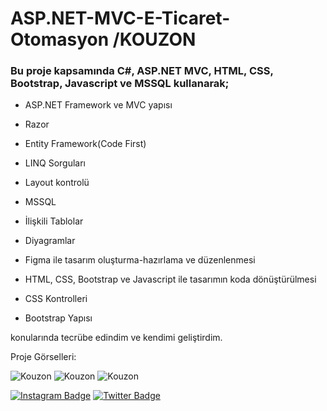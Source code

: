 # ASP.NET-MVC-E-Ticaret-Otomasyon /KOUZON

### Bu proje kapsamında C#, ASP.NET MVC, HTML, CSS, Bootstrap, Javascript ve MSSQL kullanarak;

+ ASP.NET Framework ve MVC yapısı

+ Razor

+ Entity Framework(Code First)

+ LINQ Sorguları

+ Layout kontrolü

+ MSSQL

+ İlişkili Tablolar

+ Diyagramlar

+ Figma ile tasarım oluşturma-hazırlama ve düzenlenmesi

+ HTML, CSS, Bootstrap ve Javascript ile tasarımın koda dönüştürülmesi

+ CSS Kontrolleri

+ Bootstrap Yapısı 

konularında tecrübe edindim ve kendimi geliştirdim.

Proje Görselleri:

![Kouzon](https://www.hizliresim.com/56irwq0)
![Kouzon](https://www.hizliresim.com/propjo4)
![Kouzon](https://www.hizliresim.com/gsv1atd)


[![Instagram Badge](https://img.shields.io/badge/-Instagram-C13584?style=flat-quare&labelColor=C13584&logo=instagram&logoColor=white&link=link)](https://www.instagram.com/taskinygt/) 
[![Twitter Badge](https://img.shields.io/badge/-Twitter-blue?style=flat-quare&labelColor=blue&logo=twitter&logoColor=white&link=link)](https://twitter.com/taskinYGT) 


